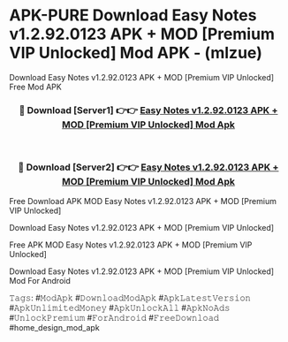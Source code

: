 # APK-PURE Download Easy Notes v1.2.92.0123 APK + MOD [Premium VIP Unlocked] Mod APK - (mlzue)
Download Easy Notes v1.2.92.0123 APK + MOD [Premium VIP Unlocked] Free Mod APK

<div align="center">
<h3>🔴 Download [Server1] 👉👉 <a href="https://apk-comot.site?title=Easy_Notes_v1.2.92.0123_APK_+_MOD_[Premium_VIP_Unlocked]">Easy Notes v1.2.92.0123 APK + MOD [Premium VIP Unlocked] Mod Apk</a></h3><br>

<h3>🔴 Download [Server2] 👉👉 <a href="https://apk-comot.site?title=Easy_Notes_v1.2.92.0123_APK_+_MOD_[Premium_VIP_Unlocked]">Easy Notes v1.2.92.0123 APK + MOD [Premium VIP Unlocked] Mod Apk</a></h3>
</div>


Free Download APK MOD Easy Notes v1.2.92.0123 APK + MOD [Premium VIP Unlocked]

Download Easy Notes v1.2.92.0123 APK + MOD [Premium VIP Unlocked] 

Free APK MOD Easy Notes v1.2.92.0123 APK + MOD [Premium VIP Unlocked] 

Download Easy Notes v1.2.92.0123 APK + MOD [Premium VIP Unlocked] Mod For Android

𝚃𝚊𝚐𝚜: #𝙼𝚘𝚍𝙰𝚙𝚔 #𝙳𝚘𝚠𝚗𝚕𝚘𝚊𝚍𝙼𝚘𝚍𝙰𝚙𝚔 #𝙰𝚙𝚔𝙻𝚊𝚝𝚎𝚜𝚝𝚅𝚎𝚛𝚜𝚒𝚘𝚗 #𝙰𝚙𝚔𝚄𝚗𝚕𝚒𝚖𝚒𝚝𝚎𝚍𝙼𝚘𝚗𝚎𝚢 #𝙰𝚙𝚔𝚄𝚗𝚕𝚘𝚌𝚔𝙰𝚕𝚕 #𝙰𝚙𝚔𝙽𝚘𝙰𝚍𝚜 #𝚄𝚗𝚕𝚘𝚌𝚔𝙿𝚛𝚎𝚖𝚒𝚞𝚖 #𝙵𝚘𝚛𝙰𝚗𝚍𝚛𝚘𝚒𝚍 #𝙵𝚛𝚎𝚎𝙳𝚘𝚠𝚗𝚕𝚘𝚊𝚍 #home_design_mod_apk